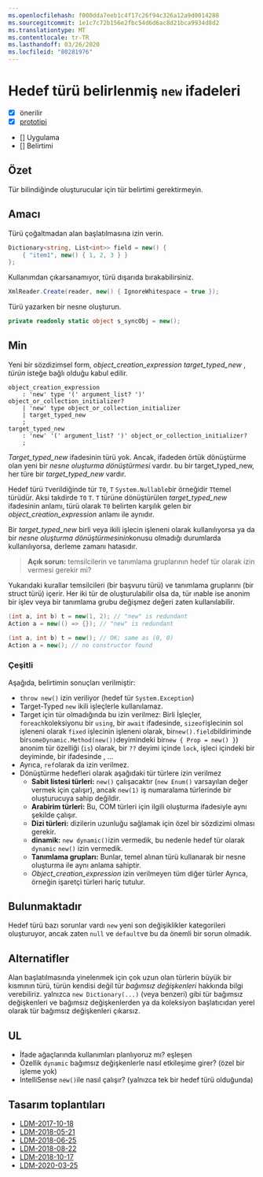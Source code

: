 ```yaml
---
ms.openlocfilehash: f000dda7eeb1c4f17c26f94c326a12a9d0014288
ms.sourcegitcommit: 1e1c7c72b156e2fbc54d6d6ac8d21bca9934d8d2
ms.translationtype: MT
ms.contentlocale: tr-TR
ms.lasthandoff: 03/26/2020
ms.locfileid: "80281976"
---
```


# <a name="target-typed-new-expressions"></a>Hedef türü belirlenmiş `new` ifadeleri

* [x] önerilir
* [x] [prototipi](https://github.com/alrz/roslyn/tree/features/target-typed-new)
* [] Uygulama
* [] Belirtimi

## <a name="summary"></a>Özet
[summary]: #summary

Tür bilindiğinde oluşturucular için tür belirtimi gerektirmeyin. 

## <a name="motivation"></a>Amacı
[motivation]: #motivation

Türü çoğaltmadan alan başlatılmasına izin verin.
```cs
Dictionary<string, List<int>> field = new() {
    { "item1", new() { 1, 2, 3 } }
};
```

Kullanımdan çıkarsanamıyor, türü dışarıda bırakabilirsiniz.
```cs
XmlReader.Create(reader, new() { IgnoreWhitespace = true });
```

Türü yazarken bir nesne oluşturun.
```cs
private readonly static object s_syncObj = new();
```

## <a name="specification"></a>Min
[design]: #detailed-design

Yeni bir sözdizimsel form, *object_creation_expression* *target_typed_new* , *türün* isteğe bağlı olduğu kabul edilir.

```antlr
object_creation_expression
    : 'new' type '(' argument_list? ')' object_or_collection_initializer?
    | 'new' type object_or_collection_initializer
    | target_typed_new
    ;
target_typed_new
    : 'new' '(' argument_list? ')' object_or_collection_initializer?
    ;
```

*Target_typed_new* ifadesinin türü yok. Ancak, ifadeden örtük dönüştürme olan yeni bir *nesne oluşturma dönüştürmesi* vardır. bu bir target_typed_new, her türe bir *target_typed_new* vardır.

Hedef türü `T`verildiğinde tür `T0`, `T` `System.Nullable`bir örneğidir `T`temel türüdür. Aksi takdirde `T0` `T`. `T` türüne dönüştürülen *target_typed_new* ifadesinin anlamı, türü olarak `T0` belirten karşılık gelen bir *object_creation_expression* anlamı ile aynıdır.

Bir *target_typed_new* birli veya ikili işlecin işleneni olarak kullanılıyorsa ya da bir *nesne oluşturma dönüştürmesinin*konusu olmadığı durumlarda kullanılıyorsa, derleme zamanı hatasıdır.

> **Açık sorun:** temsilcilerin ve tanımlama gruplarının hedef tür olarak izin vermesi gerekir mi?

Yukarıdaki kurallar temsilcileri (bir başvuru türü) ve tanımlama gruplarını (bir struct türü) içerir. Her iki tür de oluşturulabilir olsa da, tür ınable ise anonim bir işlev veya bir tanımlama grubu değişmez değeri zaten kullanılabilir.
```cs
(int a, int b) t = new(1, 2); // "new" is redundant
Action a = new(() => {}); // "new" is redundant

(int a, int b) t = new(); // OK; same as (0, 0)
Action a = new(); // no constructor found
```

### <a name="miscellaneous"></a>Çeşitli

Aşağıda, belirtimin sonuçları verilmiştir:

- `throw new()` izin veriliyor (hedef tür `System.Exception`)
- Target-Typed `new` ikili işleçlerle kullanılamaz.
- Target için tür olmadığında bu izin verilmez: Birli İşleçler, `foreach`koleksiyonu bir `using`, bir `await` ifadesinde, `sizeof`işlecinin sol işleneni olarak `fixed` işlecinin işleneni olarak, bir`new().field`bildiriminde bir`someDynamic.Method(new())`deyimindeki bir`new { Prop = new() }`) anonim tür özelliği (`is`) olarak, bir `??` deyimi içinde `lock`, işleci içindeki bir deyiminde, bir ifadesinde ,  ...
- Ayrıca, `ref`olarak da izin verilmez.
- Dönüştürme hedefleri olarak aşağıdaki tür türlere izin verilmez
  - **Sabit listesi türleri:** `new()` çalışacaktır (`new Enum()` varsayılan değer vermek için çalışır), ancak `new(1)` iş numaralama türlerinde bir oluşturucuya sahip değildir.
  - **Arabirim türleri:** Bu, COM türleri için ilgili oluşturma ifadesiyle aynı şekilde çalışır.
  - **Dizi türleri:** dizilerin uzunluğu sağlamak için özel bir sözdizimi olması gerekir.    
  - **dinamik:** `new dynamic()`izin vermedik, bu nedenle hedef tür olarak `dynamic` `new()` izin vermedik.
  - **Tanımlama grupları:** Bunlar, temel alınan türü kullanarak bir nesne oluşturma ile aynı anlama sahiptir.
  - *Object_creation_expression* izin verilmeyen tüm diğer türler Ayrıca, örneğin işaretçi türleri hariç tutulur.   

## <a name="drawbacks"></a>Bulunmaktadır
[drawbacks]: #drawbacks

Hedef türü bazı sorunlar vardı `new` yeni son değişiklikler kategorileri oluşturuyor, ancak zaten `null` ve `default`ve bu da önemli bir sorun olmadık.

## <a name="alternatives"></a>Alternatifler
[alternatives]: #alternatives

Alan başlatılmasında yinelenmek için çok uzun olan türlerin büyük bir kısmının türü, türün kendisi değil tür *bağımsız değişkenleri* hakkında bilgi verebiliriz. yalnızca `new Dictionary(...)` (veya benzeri) gibi tür bağımsız değişkenleri ve bağımsız değişkenlerden ya da koleksiyon başlatıcıdan yerel olarak tür bağımsız değişkenleri çıkarsız.

## <a name="questions"></a>UL
[questions]: #questions

- İfade ağaçlarında kullanımları planlıyoruz mı? eşleşen
- Özellik `dynamic` bağımsız değişkenlerle nasıl etkileşime girer? (özel bir işleme yok)
- IntelliSense `new()`ile nasıl çalışır? (yalnızca tek bir hedef türü olduğunda)

## <a name="design-meetings"></a>Tasarım toplantıları

- [LDM-2017-10-18](https://github.com/dotnet/csharplang/blob/master/meetings/2017/LDM-2017-10-18.md#100)
- [LDM-2018-05-21](https://github.com/dotnet/csharplang/blob/master/meetings/2018/LDM-2018-05-21.md)
- [LDM-2018-06-25](https://github.com/dotnet/csharplang/blob/master/meetings/2018/LDM-2018-06-25.md)
- [LDM-2018-08-22](https://github.com/dotnet/csharplang/blob/master/meetings/2018/LDM-2018-08-22.md#target-typed-new)
- [LDM-2018-10-17](https://github.com/dotnet/csharplang/blob/master/meetings/2018/LDM-2018-10-17.md)
- [LDM-2020-03-25](https://github.com/dotnet/csharplang/blob/master/meetings/2020/LDM-2020-03-25.md)
